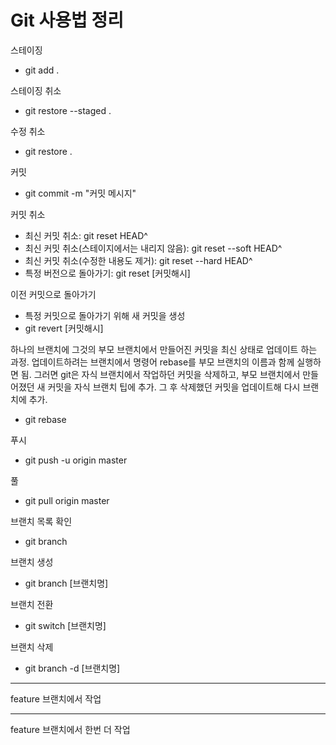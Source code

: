 # Git 사용법 정리

스테이징
- git add .

스테이징 취소
- git restore --staged .

수정 취소
- git restore .

커밋
- git commit -m "커밋 메시지"

커밋 취소
- 최신 커밋 취소: git reset HEAD^
- 최신 커밋 취소(스테이지에서는 내리지 않음): git reset --soft HEAD^
- 최신 커밋 취소(수정한 내용도 제거): git reset --hard HEAD^
- 특정 버전으로 돌아가기: git reset [커밋해시]

이전 커밋으로 돌아가기 
- 특정 커밋으로 돌아가기 위해 새 커밋을 생성  
- git revert [커밋해시]

하나의 브랜치에 그것의 부모 브랜치에서 만들어진 커밋을 최신 상태로 업데이트 하는 과정. 업데이트하려는 브랜치에서 명령어 rebase를 부모 브랜치의 이름과 함께 실행하면 됨. 그러면 git은 자식 브랜치에서 작업하던 커밋을 삭제하고, 부모 브랜치에서 만들어졌던 새 커밋을 자식 브랜치 팁에 추가. 그 후 삭제했던 커밋을 업데이트해 다시 브랜치에 추가.
- git rebase

푸시
- git push -u origin master

풀
- git pull origin master

브랜치 목록 확인
- git branch

브랜치 생성
- git branch [브랜치명]

브랜치 전환
- git switch [브랜치명]

브랜치 삭제 
- git branch -d [브랜치명]


---
feature 브랜치에서 작업

---
feature 브랜치에서 한번 더 작업
